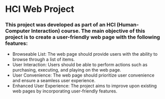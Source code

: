 # HCI Web Project

### This project was developed as part of an HCI (Human-Computer Interaction) course. The main objective of this project is to create a user-friendly web page with the following features:

* Browseable List: The web page should provide users with the ability to browse through a list of items.
* User Interaction: Users should be able to perform actions such as purchasing, executing, and playing on the web page.
* User Convenience: The web page should prioritize user convenience and ensure a seamless user experience.
* Enhanced User Experience: The project aims to improve upon existing web pages by incorporating user-friendly features.

